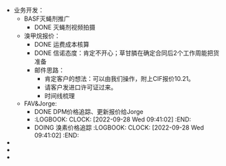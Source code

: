 - 业务开发：
	- BASF灭蝇剂推广
		- DONE 灭蝇剂视频拍摄
	- 溴甲烷报价：
		- DONE 运费成本核算
		- DONE 信诺态度：肯定不开心；草甘膦在确定合同后2个工作周能把货准备
		- 邮件思路：
			- 肯定客户的想法：可以由我们操作，附上CIF报价10.21。
			- 请客户发进口许可证过来。
			- 时间线梳理
	- FAV&Jorge:
		- DONE DPM价格追踪、更新报价给Jorge
		- :LOGBOOK:
		  CLOCK: [2022-09-28 Wed 09:41:02]
		  :END:
		- DOING 溴素价格追踪
		  :LOGBOOK:
		  CLOCK: [2022-09-28 Wed 09:41:02]
		  :END:
-
-
-